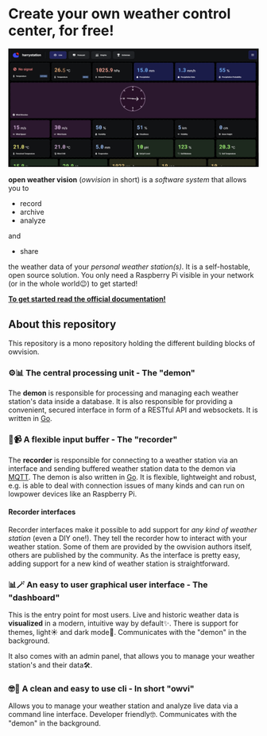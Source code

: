 # Create your own weather control center, for free!

![screenshot of the owvision ui](./docs/img/screen-1.png)

**open weather vision** (_owvision_ in short) is a _software system_ that allows you to

-   record
-   archive
-   analyze

and

-   share

the weather data of your _personal weather station(s)_. It is a self-hostable, open source solution. You only need a Raspberry Pi visible in your network (or in the whole world😉) to get started!

**[To get started read the official documentation!](https://open-weather-vision.github.io/docs/)**

## About this repository

This repository is a mono repository holding the different building blocks of owvision.

### ⚙️📊 The central processing unit - The "demon"

The **demon** is responsible for processing and managing each weather station's data inside a database. It is also responsible for providing a convenient, secured interface in form of a RESTful API and websockets. It is written in [Go](https://go.dev/).

### 🔴📹 A flexible input buffer - The "recorder"

The **recorder** is responsible for connecting to a weather station via an interface and sending buffered weather station data to the demon via [MQTT](https://mqtt.org/). The demon is also written in [Go](https://go.dev/). It is flexible, lightweight and robust, e.g. is able to deal with connection issues of many kinds and can run on lowpower devices like an Raspberry Pi.

#### Recorder interfaces

Recorder interfaces make it possible to add support for _any kind of weather station_ (even a DIY one!). They tell the recorder how to interact with your weather station. Some of them are provided by the owvision authors itself, others are published by the community. As the interface is pretty easy, adding support for a new kind of weather station is straightforward.

### 📊🪄 An easy to user graphical user interface - The "dashboard"

This is the entry point for most users. Live and historic weather data is **visualized** in a modern, intuitive way by default✨. There is support for themes, light☀️ and dark mode🌙. Communicates with the "demon" in the background.

It also comes with an admin panel, that allows you to manage your weather station's and their data🛠️.

### 🤓👾 A clean and easy to use cli - In short "owvi"

Allows you to manage your weather station and analyze live data via a command line interface. Developer friendly🤓. Communicates with the "demon" in the background.
